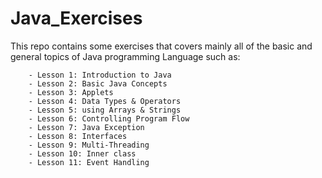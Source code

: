 # Java_Exercises
 This repo contains some exercises that covers mainly 
 all of the basic and general topics of Java programming Language such as:
 
		- Lesson 1: Introduction to Java
		- Lesson 2: Basic Java Concepts
		- Lesson 3: Applets
		- Lesson 4: Data Types & Operators
		- Lesson 5: using Arrays & Strings
		- Lesson 6: Controlling Program Flow
		- Lesson 7: Java Exception
		- Lesson 8: Interfaces
		- Lesson 9: Multi-Threading
		- Lesson 10: Inner class
		- Lesson 11: Event Handling
